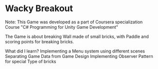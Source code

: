 # Wacky Breakout
Note:
This Game was developed as a part of Coursera specialization Course "C# Programming for Unity Game Development" 
 
The Game is about breaking Wall made of small bricks, with Paddle and scoring points for breaking bricks.

What did I learn?
Implementing a Menu system using different scenes
Separating Game Data from Game Design
Implementing Observer Pattern for special Type of bricks
